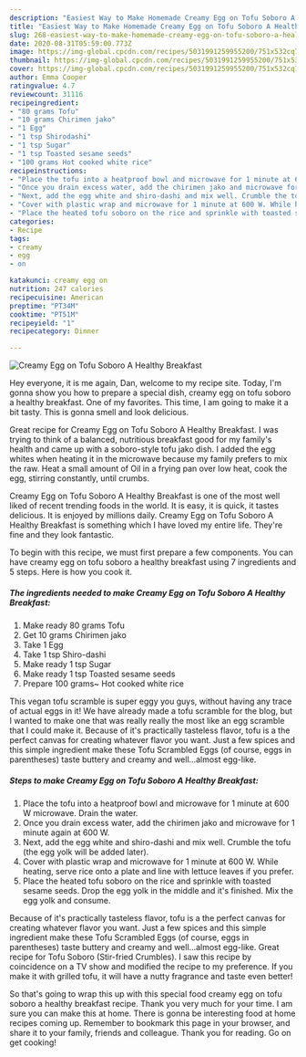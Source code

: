 ```yaml
---
description: "Easiest Way to Make Homemade Creamy Egg on Tofu Soboro A Healthy Breakfast"
title: "Easiest Way to Make Homemade Creamy Egg on Tofu Soboro A Healthy Breakfast"
slug: 268-easiest-way-to-make-homemade-creamy-egg-on-tofu-soboro-a-healthy-breakfast
date: 2020-08-31T05:59:00.773Z
image: https://img-global.cpcdn.com/recipes/5031991259955200/751x532cq70/creamy-egg-on-tofu-soboro-a-healthy-breakfast-recipe-main-photo.jpg
thumbnail: https://img-global.cpcdn.com/recipes/5031991259955200/751x532cq70/creamy-egg-on-tofu-soboro-a-healthy-breakfast-recipe-main-photo.jpg
cover: https://img-global.cpcdn.com/recipes/5031991259955200/751x532cq70/creamy-egg-on-tofu-soboro-a-healthy-breakfast-recipe-main-photo.jpg
author: Emma Cooper
ratingvalue: 4.7
reviewcount: 31116
recipeingredient:
- "80 grams Tofu"
- "10 grams Chirimen jako"
- "1 Egg"
- "1 tsp Shirodashi"
- "1 tsp Sugar"
- "1 tsp Toasted sesame seeds"
- "100 grams Hot cooked white rice"
recipeinstructions:
- "Place the tofu into a heatproof bowl and microwave for 1 minute at 600 W microwave. Drain the water."
- "Once you drain excess water, add the chirimen jako and microwave for 1 minute again at 600 W."
- "Next, add the egg white and shiro-dashi and mix well. Crumble the tofu (the egg yolk will be added later)."
- "Cover with plastic wrap and microwave for 1 minute at 600 W. While heating, serve rice onto a plate and line with lettuce leaves if you prefer."
- "Place the heated tofu soboro on the rice and sprinkle with toasted sesame seeds. Drop the egg yolk in the middle and it&#39;s finished. Mix the egg yolk and consume."
categories:
- Recipe
tags:
- creamy
- egg
- on

katakunci: creamy egg on 
nutrition: 247 calories
recipecuisine: American
preptime: "PT34M"
cooktime: "PT51M"
recipeyield: "1"
recipecategory: Dinner

---
```



![Creamy Egg on Tofu Soboro A Healthy Breakfast](https://img-global.cpcdn.com/recipes/5031991259955200/751x532cq70/creamy-egg-on-tofu-soboro-a-healthy-breakfast-recipe-main-photo.jpg)

Hey everyone, it is me again, Dan, welcome to my recipe site. Today, I'm gonna show you how to prepare a special dish, creamy egg on tofu soboro a healthy breakfast. One of my favorites. This time, I am going to make it a bit tasty. This is gonna smell and look delicious.

Great recipe for Creamy Egg on Tofu Soboro A Healthy Breakfast. I was trying to think of a balanced, nutritious breakfast good for my family&#39;s health and came up with a soboro-style tofu jako dish. I added the egg whites when heating it in the microwave because my family prefers to mix the raw. Heat a small amount of Oil in a frying pan over low heat, cook the egg, stirring constantly, until crumbs.

Creamy Egg on Tofu Soboro A Healthy Breakfast is one of the most well liked of recent trending foods in the world. It is easy, it is quick, it tastes delicious. It is enjoyed by millions daily. Creamy Egg on Tofu Soboro A Healthy Breakfast is something which I have loved my entire life. They're fine and they look fantastic.


To begin with this recipe, we must first prepare a few components. You can have creamy egg on tofu soboro a healthy breakfast using 7 ingredients and 5 steps. Here is how you cook it.

<!--inarticleads1-->

##### The ingredients needed to make Creamy Egg on Tofu Soboro A Healthy Breakfast:

1. Make ready 80 grams Tofu
1. Get 10 grams Chirimen jako
1. Take 1 Egg
1. Take 1 tsp Shiro-dashi
1. Make ready 1 tsp Sugar
1. Make ready 1 tsp Toasted sesame seeds
1. Prepare 100 grams~ Hot cooked white rice


This vegan tofu scramble is super eggy you guys, without having any trace of actual eggs in it! We have already made a tofu scramble for the blog, but I wanted to make one that was really really the most like an egg scramble that I could make it. Because of it&#39;s practically tasteless flavor, tofu is a the perfect canvas for creating whatever flavor you want. Just a few spices and this simple ingredient make these Tofu Scrambled Eggs (of course, eggs in parentheses) taste buttery and creamy and well…almost egg-like. 

<!--inarticleads2-->

##### Steps to make Creamy Egg on Tofu Soboro A Healthy Breakfast:

1. Place the tofu into a heatproof bowl and microwave for 1 minute at 600 W microwave. Drain the water.
1. Once you drain excess water, add the chirimen jako and microwave for 1 minute again at 600 W.
1. Next, add the egg white and shiro-dashi and mix well. Crumble the tofu (the egg yolk will be added later).
1. Cover with plastic wrap and microwave for 1 minute at 600 W. While heating, serve rice onto a plate and line with lettuce leaves if you prefer.
1. Place the heated tofu soboro on the rice and sprinkle with toasted sesame seeds. Drop the egg yolk in the middle and it&#39;s finished. Mix the egg yolk and consume.


Because of it&#39;s practically tasteless flavor, tofu is a the perfect canvas for creating whatever flavor you want. Just a few spices and this simple ingredient make these Tofu Scrambled Eggs (of course, eggs in parentheses) taste buttery and creamy and well…almost egg-like. Great recipe for Tofu Soboro (Stir-fried Crumbles). I saw this recipe by coincidence on a TV show and modified the recipe to my preference. If you make it with grilled tofu, it will have a nutty fragrance and taste even better! 

So that's going to wrap this up with this special food creamy egg on tofu soboro a healthy breakfast recipe. Thank you very much for your time. I am sure you can make this at home. There is gonna be interesting food at home recipes coming up. Remember to bookmark this page in your browser, and share it to your family, friends and colleague. Thank you for reading. Go on get cooking!
